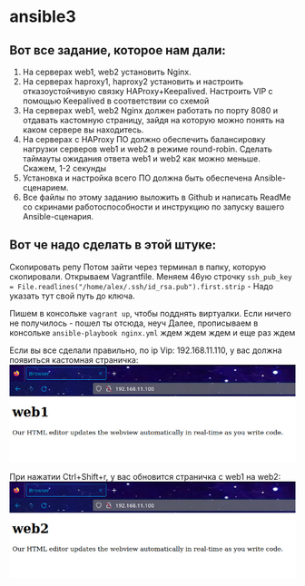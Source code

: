 # ansible3

Вот все задание, которое нам дали:
---
   1. На серверах web1, web2 установить Nginx.
2. На серверах haproxy1, haproxy2 установить и настроить  отказоустойчивую связку HAProxy+Keepalived. Настроить VIP с помощью Keepalived в соответствии со схемой
3. На серверах web1, web2 Nginx должен работать по порту 8080 и отдавать кастомную страницу, зайдя на которую можно понять на каком сервере вы находитесь.
4. На серверах с HAProxy ПО должно обеспечить балансировку нагрузки серверов web1 и web2 в режиме round-robin. Сделать таймауты ожидания ответа web1 и web2 как можно меньше. Скажем, 1-2 секунды
5. Установка и настройка всего ПО должна быть обеспечена Ansible-сценарием.
6. Все файлы по этому заданию выложить в Github и написать ReadMe со скринами работоспособности и инструкцию по запуску вашего Ansible-сценария.

Вот че надо сделать в этой штуке:
---
Скопировать репу
Потом зайти через терминал в папку, которую скопировали.
Открываем Vagrantfile.
Меняем 46ую строчку `ssh_pub_key = File.readlines("/home/alex/.ssh/id_rsa.pub").first.strip` - Надо указать тут свой путь до ключа.

Пишем в консольке `vagrant up`, чтобы подднять виртуалки.
Если ничего не получилось - пошел ты отсюда, неуч
Далее, прописываем в консольке `ansible-playbook nginx.yml`
ждем
ждем
ждем
и еще раз ждем

Если вы все сделали правильно, по ip Vip: 192.168.11.110, у вас должна появиться кастомная страничка:
![](https://github.com/AlexanderPodprugin/ansible3/blob/main/web1.jpg)

При нажатии Ctrl+Shift+r, у вас обновится страничка с web1 на web2:
![](https://github.com/AlexanderPodprugin/ansible3/blob/main/web2.jpg)
